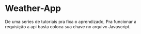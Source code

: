 # Weather-App
De uma series de tutoriais pra fixa o aprendizado, 
Pra funcionar a requisição a api basta coloca sua chave no arquivo Javascript.
